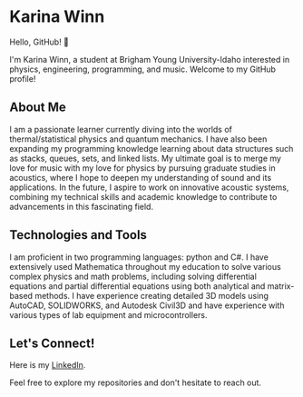 # Karina Winn

Hello, GitHub! 👋

I'm Karina Winn, a student at Brigham Young University-Idaho interested in physics, engineering, programming, and music. Welcome to my GitHub profile!

## About Me

I am a passionate learner currently diving into the worlds of thermal/statistical physics and quantum mechanics. I have also been expanding my programming knowledge
learning about data structures such as stacks, queues, sets, and linked lists. My ultimate goal is to merge my love for music with my love for physics by pursuing 
graduate studies in acoustics, where I hope to deepen my understanding of sound and its applications. In the future, I aspire to work on innovative acoustic systems, 
combining my technical skills and academic knowledge to contribute to advancements in this fascinating field.

## Technologies and Tools

I am proficient in two programming languages: python and C#. I have extensively used Mathematica throughout my education to solve various complex physics and math problems,
including solving differential equations and partial differential equations using both analytical and matrix-based methods. I have experience creating detailed 3D models using 
AutoCAD, SOLIDWORKS, and Autodesk Civil3D and have experience with various types of lab equipment and microcontrollers.

## Let's Connect!

Here is my [LinkedIn](https://www.linkedin.com/in/karwinns10).

Feel free to explore my repositories and don't hesitate to reach out.
